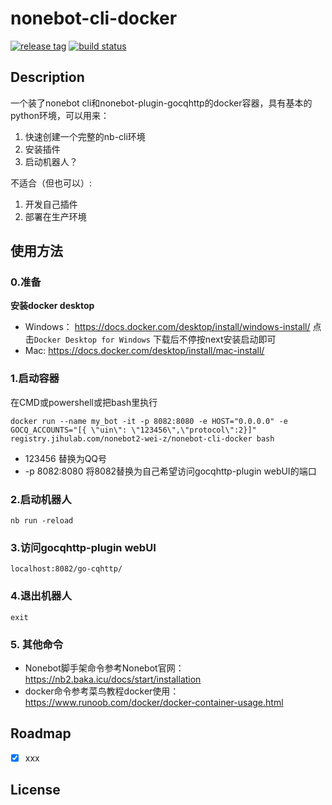 # nonebot-cli-docker
[![release tag](https://img.shields.io/gitlab/v/release/nonebot2-wei-z/nonebot-cli-docker?gitlab_url=https%3A%2F%2Fjihulab.com&include_prereleases&sort=semver
)](https://jihulab.com/nonebot2-wei-z/nonebot-cli-docker/-/releases)
[![build status](https://img.shields.io/gitlab/pipeline-status/nonebot2-wei-z/nonebot-cli-docker?branch=main&gitlab_url=https%3A%2F%2Fjihulab.com%2F
)](https://jihulab.com/nonebot2-wei-z/nonebot-cli-docker/-/pipelines)
## Description
一个装了nonebot cli和nonebot-plugin-gocqhttp的docker容器，具有基本的python环境，可以用来：
1. 快速创建一个完整的nb-cli环境
2. 安装插件
3. 启动机器人？

不适合（但也可以）:
1. 开发自己插件
2. 部署在生产环境


## 使用方法
### 0.准备
**安装docker desktop**
- Windows： https://docs.docker.com/desktop/install/windows-install/ 点击`Docker Desktop for Windows` 下载后不停按next安装启动即可
- Mac: https://docs.docker.com/desktop/install/mac-install/
### 1.启动容器
在CMD或powershell或把bash里执行
```
docker run --name my_bot -it -p 8082:8080 -e HOST="0.0.0.0" -e GOCQ_ACCOUNTS="[{ \"uin\": \"123456\",\"protocol\":2}]" registry.jihulab.com/nonebot2-wei-z/nonebot-cli-docker bash
```
- 123456 替换为QQ号
- -p 8082:8080 将8082替换为自己希望访问gocqhttp-plugin webUI的端口
### 2.启动机器人
```
nb run -reload
```
### 3.访问gocqhttp-plugin webUI
`localhost:8082/go-cqhttp/`
### 4.退出机器人
`exit`
### 5. 其他命令
- Nonebot脚手架命令参考Nonebot官网：
https://nb2.baka.icu/docs/start/installation
- docker命令参考菜鸟教程docker使用：
https://www.runoob.com/docker/docker-container-usage.html

## Roadmap
- [x] xxx


## License

